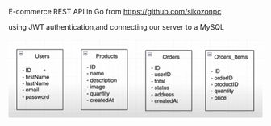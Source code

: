 E-commerce REST API in Go from https://github.com/sikozonpc

using JWT authentication,and connecting our server to a MySQL

![DB](assets/DB.png)
